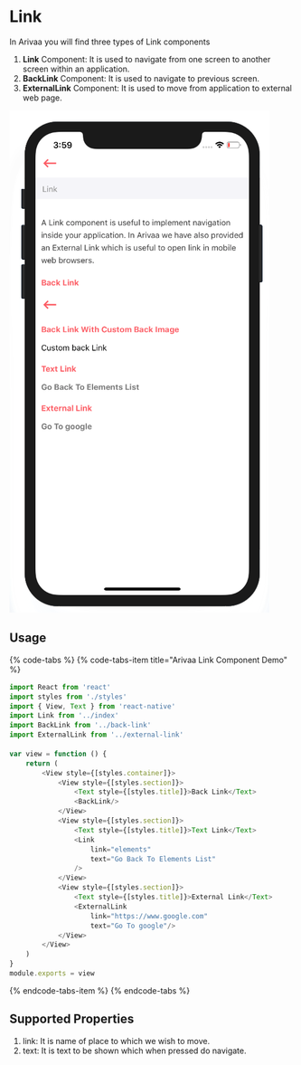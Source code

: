 # Link

In Arivaa you will find three types of Link components

1. **Link** Component: It is used to navigate from one screen to another screen within an application.
2. **BackLink** Component: It is used to navigate to previous screen.
3. **ExternalLink** Component: It is used to move from application to external web page.

![](../.gitbook/assets/screen-shot-2018-09-12-at-3.59.31-pm.png)

## Usage

{% code-tabs %}
{% code-tabs-item title="Arivaa Link Component Demo" %}
```javascript
import React from 'react'
import styles from './styles'
import { View, Text } from 'react-native'
import Link from '../index'
import BackLink from '../back-link'
import ExternalLink from '../external-link'

var view = function () {
    return (
        <View style={[styles.container]}>
            <View style={[styles.section]}>
                <Text style={[styles.title]}>Back Link</Text>
                <BackLink/>
            </View>
            <View style={[styles.section]}>
                <Text style={[styles.title]}>Text Link</Text>
                <Link
                    link="elements"
                    text="Go Back To Elements List"
                />
            </View>
            <View style={[styles.section]}>
                <Text style={[styles.title]}>External Link</Text>
                <ExternalLink
                    link="https://www.google.com"
                    text="Go To google"/>
            </View>
        </View>
    )
}
module.exports = view


```
{% endcode-tabs-item %}
{% endcode-tabs %}

## Supported Properties

1. link: It is name of place to which we wish to move.
2. text: It is text to be shown which when pressed do navigate.



